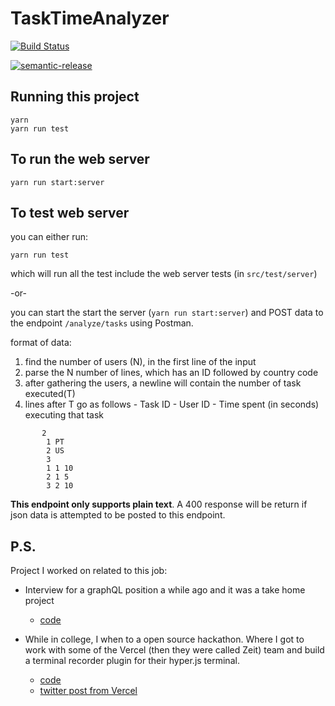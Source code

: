 # TaskTimeAnalyzer

[![Build Status](https://travis-ci.com/cjoshmartin/TaskTimeAnalyzer.svg?token=ZncnpxqczpbF3zZi26Yt&branch=main)](https://travis-ci.com/cjoshmartin/TaskTimeAnalyzer)

[![semantic-release](https://img.shields.io/badge/%20%20%F0%9F%93%A6%F0%9F%9A%80-semantic--release-e10079.svg)](https://github.com/semantic-release/semantic-release)


## Running this project

```
yarn 
yarn run test
```

## To run the web server

```
yarn run start:server
```

## To test web server

you can either run:

```
yarn run test
```
which will run all the test include the web server tests (in `src/test/server`)

-or- 


you can start the start the server (`yarn run start:server`) and POST data to the endpoint `/analyze/tasks` using Postman. 

format of data: 

  1) find the number of users (N), in the first line of the input
  2) parse the N number of lines, which has an ID followed by country code
  3) after gathering the users, a newline will contain the number of task executed(T)
  4) lines after T go as follows
    - Task ID
    - User ID
    - Time spent (in seconds) executing that task

```
       2
        1 PT
        2 US
        3
        1 1 10
        2 1 5
        3 2 10
```

<b>This endpoint only supports plain text</b>. A 400 response will be return if json data is attempted to be posted to this endpoint.





## P.S.

Project I worked on related to this job:

* Interview for a graphQL position a while ago and it was a take home project
    - [code](https://github.com/cjoshmartin/Graphql-Typescript-Work-index-server)

* While in college, I when to a open source hackathon. Where I got to work with some of the Vercel (then they were called Zeit) team and build a terminal recorder plugin for their hyper.js terminal.
    - [code](https://github.com/cwlowder/hyper-orama)
    - [twitter post from Vercel](https://twitter.com/vercel/status/1099806113732673536?s=20)